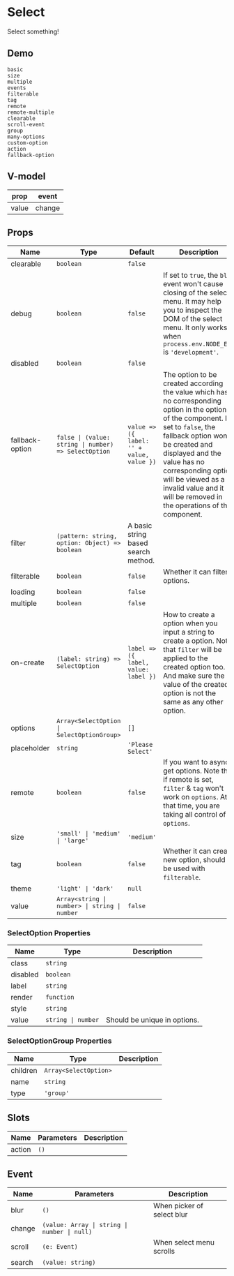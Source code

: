 # Select
Select something!
## Demo
```demo
basic
size
multiple
events
filterable
tag
remote
remote-multiple
clearable
scroll-event
group
many-options
custom-option
action
fallback-option
```
## V-model
|prop|event|
|-|-|
|value|change|

## Props
|Name|Type|Default|Description|
|-|-|-|-|
|clearable|`boolean`|`false`||
|debug|`boolean`|`false`|If set to `true`, the `blur` event won't cause closing of the select menu. It may help you to inspect the DOM of the select menu. It only works when `process.env.NODE_ENV` is `'development'`.|
|disabled|`boolean`|`false`||
|fallback-option|`false \| (value: string \| number) => SelectOption`|`value => ({ label: '' + value, value })`|The option to be created according the value which has no corresponding option in the options of the component. If set to `false`, the fallback option won't be created and displayed and the value has no corresponding option will be viewed as a invalid value and it will be removed in the operations of the component.|
|filter|`(pattern: string, option: Object) => boolean`|A basic string based search method.||
|filterable|`boolean`|`false`|Whether it can filter options.|
|loading|`boolean`|`false`||
|multiple|`boolean`|`false`||
|on-create|`(label: string) => SelectOption`|`label => ({ label, value: label })`|How to create a option when you input a string to create a option. Note that `filter` will be applied to the created option too. And make sure the value of the created option is not the same as any other option.|
|options|`Array<SelectOption \| SelectOptionGroup>`|`[]`||
|placeholder|`string`|`'Please Select'`||
|remote|`boolean`|`false`|If you want to async get options. Note that if remote is set, `filter` & `tag` won't work on `options`. At that time, you are taking all control of `options`.|
|size|`'small' \| 'medium' \| 'large'`|`'medium'`||
|tag|`boolean`|`false`|Whether it can create new option, should be used with `filterable`.|
|theme|`'light' \| 'dark'`|`null`||
|value|`Array<string \| number> \| string \| number`|`false`||

### SelectOption Properties
|Name|Type|Description|
|-|-|-|
|class|`string`||
|disabled|`boolean`||
|label|`string`||
|render|`function`||
|style|`string`||
|value|`string \| number`|Should be unique in options.|

### SelectOptionGroup Properties
|Name|Type|Description|
|-|-|-|
|children|`Array<SelectOption>`||
|name|`string`||
|type|`'group'`||

## Slots
|Name|Parameters|Description|
|-|-|-|
|action|`()`||

## Event
|Name|Parameters|Description|
|-|-|-|
|blur|`()`|When picker of select blur|
|change|`(value: Array \| string \| number \| null)`||
|scroll|`(e: Event)`|When select menu scrolls|
|search|`(value: string)`||


